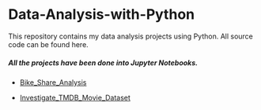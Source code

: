 # Data-Analysis-with-Python

This repository contains my data analysis projects using Python. All source code can be found here.

##### All the projects have been done into Jupyter Notebooks. #####

- [Bike_Share_Analysis](https://github.com/messamrashad/Data-Analysis-with-Python/blob/780f91cdd05e0520ceacb5addcd03249bebf228c/Bike_Share_Analysis.ipynb)

- [Investigate_TMDB_Movie_Dataset](https://github.com/messamrashad/Data-Analysis-with-Python/blob/master/Investigate_TMDB_Movie_Dataset.ipynb)
